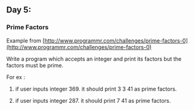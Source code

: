## Day 5: ##
### Prime Factors ###

Example from [http://www.programmr.com/challenges/prime-factors-0](http://www.programmr.com/challenges/prime-factors-0)

Write a program which accepts an integer and print its factors but the factors must be prime.

For ex :

1) if user inputs integer 369.
it should print 3 3 41 as prime factors.

2) if user inputs integer 287.
it should print 7 41 as prime factors.